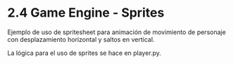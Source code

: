 # 2.4 Game Engine - Sprites

Ejemplo de uso de spritesheet para animación de movimiento de personaje
con desplazamiento horizontal y saltos en vertical.

La lógica para el uso de sprites se hace en player.py.